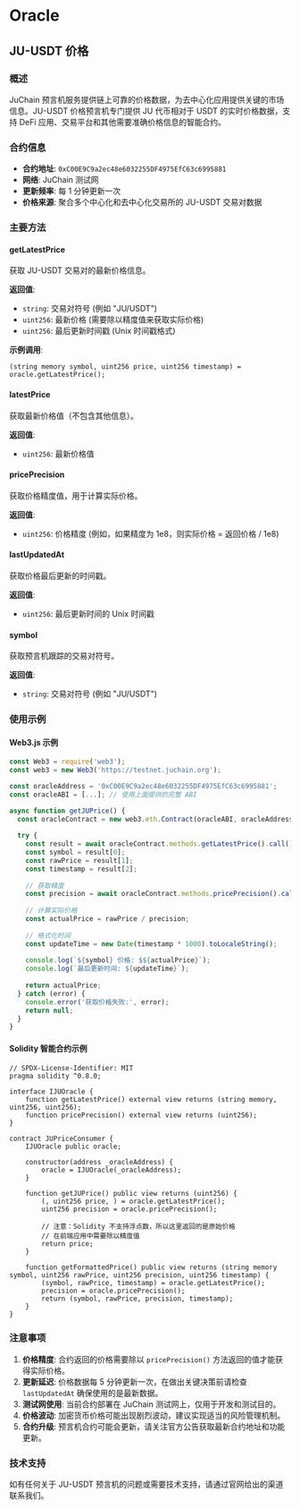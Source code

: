 # Oracle

## JU-USDT 价格

### 概述

JuChain 预言机服务提供链上可靠的价格数据，为去中心化应用提供关键的市场信息。JU-USDT 价格预言机专门提供 JU 代币相对于 USDT 的实时价格数据，支持 DeFi 应用、交易平台和其他需要准确价格信息的智能合约。

### 合约信息

* **合约地址**: `0xC00E9C9a2ec48e6032255DF4975EfC63c6995881`
* **网络**: JuChain 测试网
* **更新频率**: 每 1 分钟更新一次
* **价格来源**: 聚合多个中心化和去中心化交易所的 JU-USDT 交易对数据

### 主要方法

#### getLatestPrice

获取 JU-USDT 交易对的最新价格信息。

**返回值**:

* `string`: 交易对符号 (例如 "JU/USDT")
* `uint256`: 最新价格 (需要除以精度值来获取实际价格)
* `uint256`: 最后更新时间戳 (Unix 时间戳格式)

**示例调用**:

```solidity
(string memory symbol, uint256 price, uint256 timestamp) = oracle.getLatestPrice();
```

#### latestPrice

获取最新价格值（不包含其他信息）。

**返回值**:

* `uint256`: 最新价格值

#### pricePrecision

获取价格精度值，用于计算实际价格。

**返回值**:

* `uint256`: 价格精度 (例如，如果精度为 1e8，则实际价格 = 返回价格 / 1e8)

#### lastUpdatedAt

获取价格最后更新的时间戳。

**返回值**:

* `uint256`: 最后更新时间的 Unix 时间戳

#### symbol

获取预言机跟踪的交易对符号。

**返回值**:

* `string`: 交易对符号 (例如 "JU/USDT")

### 使用示例

#### Web3.js 示例

```javascript
const Web3 = require('web3');
const web3 = new Web3('https://testnet.juchain.org');

const oracleAddress = '0xC00E9C9a2ec48e6032255DF4975EfC63c6995881';
const oracleABI = [...]; // 使用上面提供的完整 ABI

async function getJUPrice() {
  const oracleContract = new web3.eth.Contract(oracleABI, oracleAddress);
  
  try {
    const result = await oracleContract.methods.getLatestPrice().call();
    const symbol = result[0];
    const rawPrice = result[1];
    const timestamp = result[2];
    
    // 获取精度
    const precision = await oracleContract.methods.pricePrecision().call();
    
    // 计算实际价格
    const actualPrice = rawPrice / precision;
    
    // 格式化时间
    const updateTime = new Date(timestamp * 1000).toLocaleString();
    
    console.log(`${symbol} 价格: $${actualPrice}`);
    console.log(`最后更新时间: ${updateTime}`);
    
    return actualPrice;
  } catch (error) {
    console.error('获取价格失败:', error);
    return null;
  }
}
```

#### Solidity 智能合约示例

```solidity
// SPDX-License-Identifier: MIT
pragma solidity ^0.8.0;

interface IJUOracle {
    function getLatestPrice() external view returns (string memory, uint256, uint256);
    function pricePrecision() external view returns (uint256);
}

contract JUPriceConsumer {
    IJUOracle public oracle;
    
    constructor(address _oracleAddress) {
        oracle = IJUOracle(_oracleAddress);
    }
    
    function getJUPrice() public view returns (uint256) {
        (, uint256 price, ) = oracle.getLatestPrice();
        uint256 precision = oracle.pricePrecision();
        
        // 注意：Solidity 不支持浮点数，所以这里返回的是原始价格
        // 在前端应用中需要除以精度值
        return price;
    }
    
    function getFormattedPrice() public view returns (string memory symbol, uint256 rawPrice, uint256 precision, uint256 timestamp) {
        (symbol, rawPrice, timestamp) = oracle.getLatestPrice();
        precision = oracle.pricePrecision();
        return (symbol, rawPrice, precision, timestamp);
    }
}
```

### 注意事项

1. **价格精度**: 合约返回的价格需要除以 `pricePrecision()` 方法返回的值才能获得实际价格。
2. **更新延迟**: 价格数据每 5 分钟更新一次，在做出关键决策前请检查 `lastUpdatedAt` 确保使用的是最新数据。
3. **测试网使用**: 当前合约部署在 JuChain 测试网上，仅用于开发和测试目的。
4. **价格波动**: 加密货币价格可能出现剧烈波动，建议实现适当的风险管理机制。
5. **合约升级**: 预言机合约可能会更新，请关注官方公告获取最新合约地址和功能更新。

### 技术支持

如有任何关于 JU-USDT 预言机的问题或需要技术支持，请通过官网给出的渠道联系我们。
